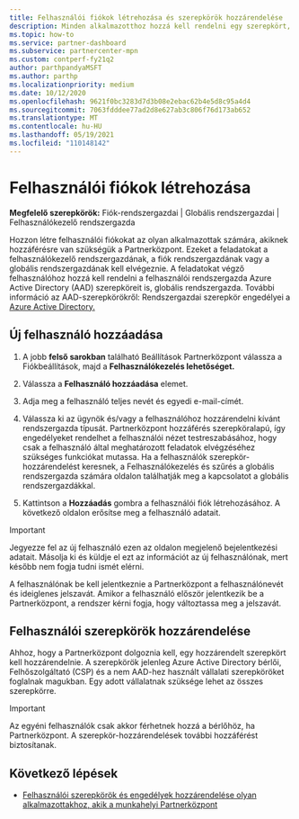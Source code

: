 ```yaml
---
title: Felhasználói fiókok létrehozása és szerepkörök hozzárendelése
description: Minden alkalmazotthoz hozzá kell rendelni egy szerepkört, mielőtt hozzáférhet Partnerközpont. Megtudhatja, hogyan hozhat létre felhasználói fiókokat, hogyan rendelhet hozzá szerepköröket és állíthatja be az engedélyeket.
ms.topic: how-to
ms.service: partner-dashboard
ms.subservice: partnercenter-mpn
ms.custom: contperf-fy21q2
author: parthpandyaMSFT
ms.author: parthp
ms.localizationpriority: medium
ms.date: 10/12/2020
ms.openlocfilehash: 9621f0bc3283d7d3b08e2ebac62b4e5d8c95a4d4
ms.sourcegitcommit: 7063fdddee77ad2d8e627ab3c806f76d173ab652
ms.translationtype: MT
ms.contentlocale: hu-HU
ms.lasthandoff: 05/19/2021
ms.locfileid: "110148142"
---
```

# <a name="create-user-accounts"></a>Felhasználói fiókok létrehozása  

**Megfelelő szerepkörök:** Fiók-rendszergazdai | Globális rendszergazdai | Felhasználókezelő rendszergazda

Hozzon létre felhasználói fiókokat az olyan alkalmazottak számára, akiknek hozzáférésre van szükségük a Partnerközpont. Ezeket a feladatokat a felhasználókezelő rendszergazdának, a fiók rendszergazdának vagy a globális rendszergazdának kell elvégeznie. A feladatokat végző felhasználóhoz hozzá kell rendelni a felhasználói rendszergazda Azure Active Directory (AAD) szerepköreit is, globális rendszergazda. További információ az AAD-szerepkörökről: Rendszergazdai szerepkör engedélyei a [Azure Active Directory.](/azure/active-directory/users-groups-roles/directory-assign-admin-roles)

## <a name="add-a-new-user"></a>Új felhasználó hozzáadása

1. A jobb **felső sarokban** található Beállítások Partnerközpont válassza a Fiókbeállítások,  majd a **Felhasználókezelés lehetőséget.**

2. Válassza a **Felhasználó hozzáadása** elemet.

3. Adja meg a felhasználó teljes nevét és egyedi e-mail-címét.

4. Válassza ki az ügynök és/vagy a felhasználóhoz hozzárendelni kívánt rendszergazda típusát. Partnerközpont hozzáférés szerepköralapú, így engedélyeket rendelhet a felhasználói nézet testreszabásához, hogy csak a felhasználó által meghatározott feladatok elvégzéséhez szükséges funkciókat mutassa.  Ha a felhasználók szerepkör-hozzárendelést keresnek, a Felhasználókezelés és szűrés a globális rendszergazda számára oldalon találhatják meg a kapcsolatot a globális rendszergazdákkal. 

5. Kattintson a **Hozzáadás** gombra a felhasználói fiók létrehozásához. A következő oldalon erősítse meg a felhasználó adatait.

> [!IMPORTANT]  
> Jegyezze fel az új felhasználó ezen az oldalon megjelenő bejelentkezési adatait. Másolja ki és küldje el ezt az információt az új felhasználónak, mert később nem fogja tudni ismét elérni. 

A felhasználónak be kell jelentkeznie a Partnerközpont a felhasználónevét és ideiglenes jelszavát. Amikor a felhasználó először jelentkezik be a Partnerközpont, a rendszer kérni fogja, hogy változtassa meg a jelszavát.

## <a name="assign-user-roles"></a>Felhasználói szerepkörök hozzárendelése

Ahhoz, hogy a Partnerközpont dolgoznia kell, egy hozzárendelt szerepkört kell hozzárendelnie.  A szerepkörök jelenleg Azure Active Directory bérlői, Felhőszolgáltató (CSP) és a nem AAD-hez használt vállalati szerepköröket foglalnak magukban. Egy adott vállalatnak szüksége lehet az összes szerepkörre.

>[!Important]
>Az egyéni felhasználók csak akkor férhetnek hozzá a bérlőhöz, ha Partnerközpont. A szerepkör-hozzárendelések további hozzáférést biztosítanak.

## <a name="next-steps"></a>Következő lépések

- [Felhasználói szerepkörök és engedélyek hozzárendelése olyan alkalmazottakhoz, akik a munkahelyi Partnerközpont](permissions-overview.md)
